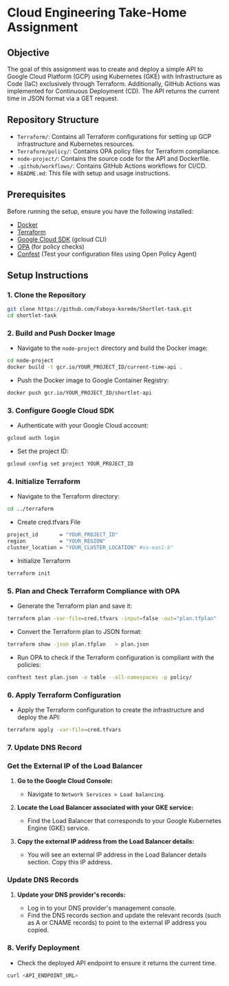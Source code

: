 # Cloud Engineering Take-Home Assignment

## Objective

The goal of this assignment was to create and deploy a simple API to Google Cloud Platform (GCP) using Kubernetes (GKE) with Infrastructure as Code (IaC) exclusively through Terraform. Additionally, GitHub Actions was implemented for Continuous Deployment (CD). The API returns the current time in JSON format via a GET request.

## Repository Structure

- `Terraform/`: Contains all Terraform configurations for setting up GCP infrastructure and Kubernetes resources.
- `Terraform/policy/`: Contains OPA policy files for Terraform compliance.
- `node-project/`: Contains the source code for the API and Dockerfile.
- `.github/workflows/`: Contains GitHub Actions workflows for CI/CD.
- `README.md`: This file with setup and usage instructions.

## Prerequisites

Before running the setup, ensure you have the following installed:
- [Docker](https://docs.docker.com/get-docker/)
- [Terraform](https://www.terraform.io/downloads)
- [Google Cloud SDK](https://cloud.google.com/sdk/docs/install) (gcloud CLI)
- [OPA](https://www.openpolicyagent.org/docs/v0.11.0/get-started/) (for policy checks)
- [Confest](https://www.conftest.dev/install/) (Test your configuration files using Open Policy Agent)


## Setup Instructions

### 1. Clone the Repository

```bash
git clone https://github.com/Faboya-korede/Shortlet-task.git
cd shortlet-task
```

### 2. Build and Push Docker Image
- Navigate to the `node-project` directory and build the Docker image:

```bash
cd node-project
docker build -t gcr.io/YOUR_PROJECT_ID/current-time-api .
```

- Push the Docker image to Google Container Registry:

```bash
docker push gcr.io/YOUR_PROJECT_ID/shortlet-api
```

### 3. Configure Google Cloud SDK
- Authenticate with your Google Cloud account:

```bash
gcloud auth login
```

- Set the project ID:

```bash
gcloud config set project YOUR_PROJECT_ID
```

### 4. Initialize Terraform
- Navigate to the Terraform directory:

```bash
cd ../terraform
```

- Create cred.tfvars File

```bash
project_id       = "YOUR_PROJECT_ID"
region           = "YOUR_REGION"
cluster_location = "YOUR_CLUSTER_LOCATION" #us-eas1-b"
```

- Initialize Terraform

```bash
terraform init
```

### 5. Plan and Check Terraform Compliance with OPA
- Generate the Terraform plan and save it:

```bash
terraform plan -var-file=cred.tfvars -input=false -out="plan.tfplan"
```

- Convert the Terraform plan to JSON format:

```bash
terraform show -json plan.tfplan   > plan.json
```

- Run OPA to check if the Terraform configuration is compliant with the policies:

```bash
conftest test plan.json -o table --all-namespaces -p policy/
```

### 6. Apply Terraform Configuration

- Apply the Terraform configuration to create the infrastructure and deploy the API:

```bash
terraform apply -var-file=cred.tfvars
```

### 7. Update DNS Record

### Get the External IP of the Load Balancer

1. **Go to the Google Cloud Console:**

   - Navigate to `Network Services > Load balancing`.

2. **Locate the Load Balancer associated with your GKE service:**

   - Find the Load Balancer that corresponds to your Google Kubernetes Engine (GKE) service.

3. **Copy the external IP address from the Load Balancer details:**

   - You will see an external IP address in the Load Balancer details section. Copy this IP address.

### Update DNS Records

1. **Update your DNS provider's records:**

   - Log in to your DNS provider's management console.
   - Find the DNS records section and update the relevant records (such as A or CNAME records) to point to the external IP address you copied.


### 8. Verify Deployment
- Check the deployed API endpoint to ensure it returns the current time.

```bash
curl <API_ENDPOINT_URL>
```

